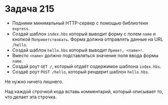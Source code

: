 # Задача 215

* Подними минимальный HTTP-сервер с помощью библиотеки `express`.
* Создай шаблон `index.hbs` который выводит форму с полем `name` и кнопкой `Поприветствовать`.
  Форма должна отправлять данные на URL `/hello`.
* Создай шаблон `hello.hbs` который выводит `Привет, <name>!`.
* Вместо `<name>` должно подставляться значение поля ввода формы `name`.
* Создай роут `GET /`, который отдаёт содержимое шаблона `index.hbs`.
* Создаё роут `POST /hello`, который рендерит шаблон `hello.hbs`.

Не нужно ничего лишнего.

Над каждой строчкой кода вставь комментарий, который описывает то, что делает эта строчка.
